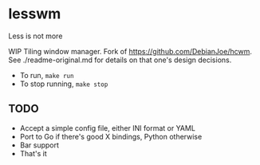 # lesswm

Less is not more

WIP Tiling window manager. Fork of <https://github.com/DebianJoe/hcwm>. See
./readme-original.md for details on that one's design decisions.

* To run, `make run`
* To stop running, `make stop`

## TODO

* Accept a simple config file, either INI format or YAML
* Port to Go if there's good X bindings, Python otherwise
* Bar support
* That's it
